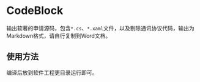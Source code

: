 # CodeBlock

输出软著的申请源码，包含`*.cs`、`*.xaml`文件，以及剔除通讯协议代码，输出为Markdown格式，请自行复制到Word文档。



## 使用方法

编译后放到软件工程更目录运行即可。